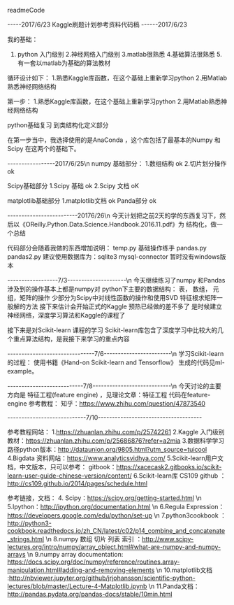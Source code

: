readmeCode

-----2017/6/23         Kaggle刷题计划参考资料代码稿
------2017/6/23   
  
我的基础：
1. python 入门级别
2.神经网络入门级别
3.matlab很熟悉
4.基础算法很熟悉
5.有一套以matlab为基础的算法教材


循环设计如下：
1.熟悉Kaggle库函数，在这个基础上重新学习python
2.用Matlab熟悉神经网络结构

第一步：
1.熟悉Kaggle库函数，在这个基础上重新学习python
2.用Matlab熟悉神经网络结构


python基础复习
到类结构化定义部分


在第一步当中，我选择使用的是AnaConda ，这个库包括了最基本的Numpy 和Scipy 在这两个的基础下。


-----------------2017/6/25\n
numpy 基础部分：
1.数组结构 ok
2.切片划分操作  ok

Scipy基础部分
1.Scipy 基础  ok
2.Scipy 文档  oK          


matplotlib基础部分
1.matplotlib文档  ok
Panda部分    ok


-------------------------20176/26\n
今天计划把之前2天的学的东西复习下，然后以《OReilly.Python.Data.Science.Handbook.2016.11.pdf》为
结构化，做一个总结




代码部分会随着我做的东西增加说明：
temp.py 基础操作练手
pandas.py
pandas2.py
建议使用数据库为：sqlite3 mysql-connector 暂时没有windows版本

------------------7/3---------------------\n
今天继续练习了numpy 和Pandas 
涉及到的操作基本上都是numpy对 python下主要的数据结构： 表， 数组， 元组，矩阵的操作
少部分为Scipy中对线性函数的操作和使用SVD 特征根求矩阵一般解的方法
接下来估计会开始正式的Kaggle 预热已经做的差不多了
是时候建立神经网络，深度学习算法和Kaggle的课程了



接下来是对Scikit-learn 课程的学习
Scikit-learn库包含了深度学习中比较大的几个重点算法结构，是我接下来学习的重点内容

-------------------------------7/6------------------------\n
学习Scikit-learn的过程：
使用书籍《Hand-on Scikit-learn and Tensorflow》
生成的代码见ml-example。




---------------------------7/8----------------------------\n
今天讨论的主要方向是 特征工程(feature engine) ，见理论文章：特征工程
代码在feature-engine
参考教程：
知乎：https://www.zhihu.com/question/47873540




----------------------------7/10-------------------------------------


参考教程网站：
1.https://zhuanlan.zhihu.com/p/25742261
2.Kaggle 入门级别教材：https://zhuanlan.zhihu.com/p/25686876?refer=a2mia
3.数据科学学习路径python版本：http://dataunion.org/9805.html?utm_source=tuicool
4.Bigdata 资料网站：https://www.analyticsvidhya.com/
5.Scikit-learn用户文档，中文版本，只可以参考： gitbook：https://xacecask2.gitbooks.io/scikit-learn-user-guide-chinese-version/content/
6.Scikit-learn库 CS109 github ：http://cs109.github.io/2014/pages/schedule.html



参考链接，文档：
4. Scipy：https://scipy.org/getting-started.html \n
5.Ipython：http://ipython.org/documentation.html \n 
6.Regula Expression：https://developers.google.com/edu/python/set-up \n
7.python3cookbook ：http://python3-cookbook.readthedocs.io/zh_CN/latest/c02/p14_combine_and_concatenate_strings.html \n
8.numpy 数组 切片 列表 索引 ：http://www.scipy-lectures.org/intro/numpy/array_object.html#what-are-numpy-and-numpy-arrays \n
9.numpy array  documentation: https://docs.scipy.org/doc/numpy/reference/routines.array-manipulation.html#adding-and-removing-elements \n
10.matplotlib文档 :http://nbviewer.jupyter.org/github/jrjohansson/scientific-python-lectures/blob/master/Lecture-4-Matplotlib.ipynb \n
11.Panda文档：http://pandas.pydata.org/pandas-docs/stable/10min.html

